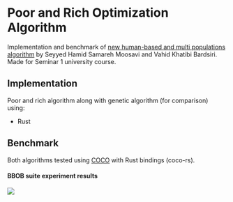 # Poor and Rich Optimization Algorithm

Implementation and benchmark of [new human-based and multi populations algorithm](https://www.sciencedirect.com/science/article/abs/pii/S0952197619302167) by Seyyed Hamid Samareh Moosavi and Vahid Khatibi Bardsiri.
Made for Seminar 1 university course.

## Implementation

Poor and rich algorithm along with genetic algorithm (for comparison) using:
- Rust

## Benchmark

Both algorithms tested using [COCO](http://numbbo.github.io/coco/) with Rust bindings (coco-rs).

#### BBOB suite experiment results
![](https://i.ibb.co/m6714D3/data.png)
